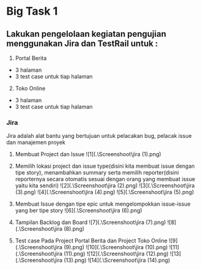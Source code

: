 # Big Task 1

## Lakukan pengelolaan kegiatan pengujian menggunakan Jira dan TestRail untuk :
1. Portal Berita
- 3 halaman
- 3 test case untuk tiap halaman
2. Toko Online
- 3 halaman
- 3 test case untuk tiap halaman

### Jira

Jira adalah alat bantu yang bertujuan untuk pelacakan bug, pelacak issue dan manajemen proyek

1. Membuat Project dan Issue
![1](.\Screenshoot\jira (1).png)

2. Memilih lokasi project dan issue type(disini kita membuat issue dengan tipe story), menambahkan summary serta memilih reporter(disini reporternya secara otomatis sesuai dengan orang yang membuat issue yaitu kita sendiri) 
![2](.\Screenshoot\jira (2).png)
![3](.\Screenshoot\jira (3).png)
![4](.\Screenshoot\jira (4).png)
![5](.\Screenshoot\jira (5).png)

3. Membuat Issue dengan tipe epic untuk mengelompokkan issue-issue yang ber tipe story
![6](.\Screenshoot\jira (6).png)

4. Tampilan Backlog dan Board
![7](.\Screenshoot\jira (7).png)
![8](.\Screenshoot\jira (8).png)

5. Test case Pada Project Portal Berita dan Project Toko Online
![9](.\Screenshoot\jira (9).png)
![10](.\Screenshoot\jira (10).png)
![11](.\Screenshoot\jira (11).png)
![12](.\Screenshoot\jira (12).png)
![13](.\Screenshoot\jira (13).png)
![14](.\Screenshoot\jira (14).png)

